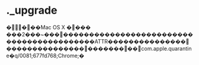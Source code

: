 # .\_upgrade

����Mac OS X ���� ���2���\~���������������������������������������������ATTR���������������������������������������com.apple.quarantine�q/0081;677fd768;Chrome;�
